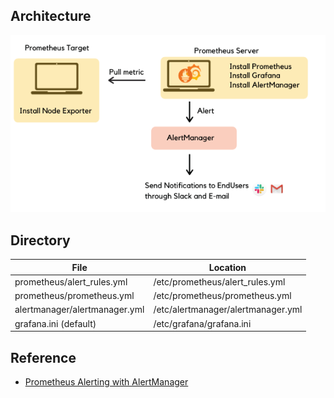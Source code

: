 ## Architecture

<p align="left">
  <a href="" target="_blank" rel="noopener noreferrer"><img width="560" src="../images/monitoring_architecture.png"></a>
</p>

## Directory 

|File | Location |
|---|---|
| prometheus/alert_rules.yml | /etc/prometheus/alert_rules.yml |
| prometheus/prometheus.yml | /etc/prometheus/prometheus.yml |
| alertmanager/alertmanager.yml | /etc/alertmanager/alertmanager.yml |
| grafana.ini (default) | /etc/grafana/grafana.ini |

## Reference

- [Prometheus Alerting with AlertManager](https://medium.com/devops-dudes/prometheus-alerting-with-alertmanager-e1bbba8e6a8e)

